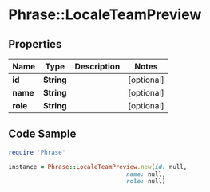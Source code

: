 # Phrase::LocaleTeamPreview

## Properties

Name | Type | Description | Notes
------------ | ------------- | ------------- | -------------
**id** | **String** |  | [optional] 
**name** | **String** |  | [optional] 
**role** | **String** |  | [optional] 

## Code Sample

```ruby
require 'Phrase'

instance = Phrase::LocaleTeamPreview.new(id: null,
                                 name: null,
                                 role: null)
```


